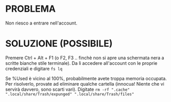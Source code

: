 # PROBLEMA

Non riesco a entrare nell'account.

# SOLUZIONE (POSSIBILE)

Premere Ctrl + Alt + F1 (o F2, F3 .. finchè non si apre una schermata nera a scritte bianche stile terminale).
Da lì accedere all'account con le proprie credenziali e digitare `fs lq`

Se %Used è vicino al 100%, probabilmente avete troppa memoria occupata. Per risolverlo, provate ad eliminare qualche cartella
(innocua! Niente che vi servirà davvero, sono scarti vari). Digitate 
`rm -rf ".cache" ".local/share/Trash/expunged" ".local/share/Trash/files" `




